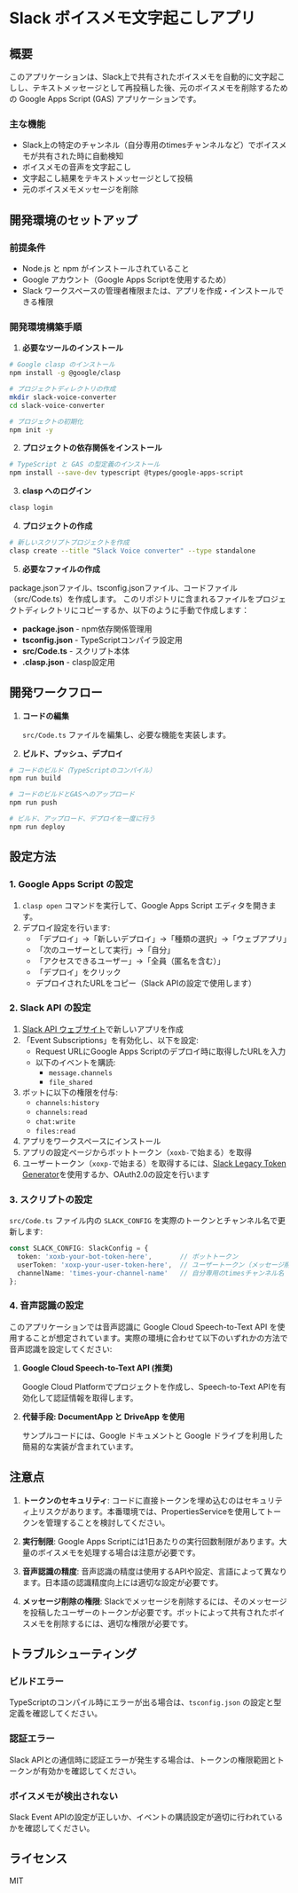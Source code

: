 # Slack ボイスメモ文字起こしアプリ

## 概要

このアプリケーションは、Slack上で共有されたボイスメモを自動的に文字起こしし、テキストメッセージとして再投稿した後、元のボイスメモを削除するための Google Apps Script (GAS) アプリケーションです。

### 主な機能

- Slack上の特定のチャンネル（自分専用のtimesチャンネルなど）でボイスメモが共有された時に自動検知
- ボイスメモの音声を文字起こし
- 文字起こし結果をテキストメッセージとして投稿
- 元のボイスメモメッセージを削除

## 開発環境のセットアップ

### 前提条件

- Node.js と npm がインストールされていること
- Google アカウント（Google Apps Scriptを使用するため）
- Slack ワークスペースの管理者権限または、アプリを作成・インストールできる権限

### 開発環境構築手順

1. **必要なツールのインストール**

```bash
# Google clasp のインストール
npm install -g @google/clasp

# プロジェクトディレクトリの作成
mkdir slack-voice-converter
cd slack-voice-converter

# プロジェクトの初期化
npm init -y
```

2. **プロジェクトの依存関係をインストール**

```bash
# TypeScript と GAS の型定義のインストール
npm install --save-dev typescript @types/google-apps-script
```

3. **clasp へのログイン**

```bash
clasp login
```

4. **プロジェクトの作成**

```bash
# 新しいスクリプトプロジェクトを作成
clasp create --title "Slack Voice converter" --type standalone
```

5. **必要なファイルの作成**

package.jsonファイル、tsconfig.jsonファイル、コードファイル（src/Code.ts）を作成します。
このリポジトリに含まれるファイルをプロジェクトディレクトリにコピーするか、以下のように手動で作成します：

- **package.json** - npm依存関係管理用
- **tsconfig.json** - TypeScriptコンパイラ設定用
- **src/Code.ts** - スクリプト本体
- **.clasp.json** - clasp設定用

## 開発ワークフロー

1. **コードの編集**

   `src/Code.ts` ファイルを編集し、必要な機能を実装します。

2. **ビルド、プッシュ、デプロイ**

```bash
# コードのビルド（TypeScriptのコンパイル）
npm run build

# コードのビルドとGASへのアップロード
npm run push

# ビルド、アップロード、デプロイを一度に行う
npm run deploy
```

## 設定方法

### 1. Google Apps Script の設定

1. `clasp open` コマンドを実行して、Google Apps Script エディタを開きます。
2. デプロイ設定を行います:
   - 「デプロイ」→「新しいデプロイ」→「種類の選択」→「ウェブアプリ」
   - 「次のユーザーとして実行」→「自分」
   - 「アクセスできるユーザー」→「全員（匿名を含む）」
   - 「デプロイ」をクリック
   - デプロイされたURLをコピー（Slack APIの設定で使用します）

### 2. Slack API の設定

1. [Slack API ウェブサイト](https://api.slack.com/apps)で新しいアプリを作成
2. 「Event Subscriptions」を有効化し、以下を設定:
   - Request URLにGoogle Apps Scriptのデプロイ時に取得したURLを入力
   - 以下のイベントを購読:
     - `message.channels`
     - `file_shared`
3. ボットに以下の権限を付与:
   - `channels:history`
   - `channels:read`
   - `chat:write`
   - `files:read`
4. アプリをワークスペースにインストール
5. アプリの設定ページからボットトークン（`xoxb-`で始まる）を取得
6. ユーザートークン（`xoxp-`で始まる）を取得するには、[Slack Legacy Token Generator](https://api.slack.com/custom-integrations/legacy-tokens)を使用するか、OAuth2.0の設定を行います

### 3. スクリプトの設定

`src/Code.ts` ファイル内の `SLACK_CONFIG` を実際のトークンとチャンネル名で更新します:

```typescript
const SLACK_CONFIG: SlackConfig = {
  token: 'xoxb-your-bot-token-here',       // ボットトークン
  userToken: 'xoxp-your-user-token-here',  // ユーザートークン（メッセージ削除に必要）
  channelName: 'times-your-channel-name'   // 自分専用のtimesチャンネル名
};
```

### 4. 音声認識の設定

このアプリケーションでは音声認識に Google Cloud Speech-to-Text API を使用することが想定されています。実際の環境に合わせて以下のいずれかの方法で音声認識を設定してください:

1. **Google Cloud Speech-to-Text API (推奨)**
   
   Google Cloud Platformでプロジェクトを作成し、Speech-to-Text APIを有効化して認証情報を取得します。
   
2. **代替手段: DocumentApp と DriveApp を使用**
   
   サンプルコードには、Google ドキュメントと Google ドライブを利用した簡易的な実装が含まれています。

## 注意点

1. **トークンのセキュリティ**: コードに直接トークンを埋め込むのはセキュリティ上リスクがあります。本番環境では、PropertiesServiceを使用してトークンを管理することを検討してください。

2. **実行制限**: Google Apps Scriptには1日あたりの実行回数制限があります。大量のボイスメモを処理する場合は注意が必要です。

3. **音声認識の精度**: 音声認識の精度は使用するAPIや設定、言語によって異なります。日本語の認識精度向上には適切な設定が必要です。

4. **メッセージ削除の権限**: Slackでメッセージを削除するには、そのメッセージを投稿したユーザーのトークンが必要です。ボットによって共有されたボイスメモを削除するには、適切な権限が必要です。

## トラブルシューティング

### ビルドエラー
TypeScriptのコンパイル時にエラーが出る場合は、`tsconfig.json` の設定と型定義を確認してください。

### 認証エラー
Slack APIとの通信時に認証エラーが発生する場合は、トークンの権限範囲とトークンが有効かを確認してください。

### ボイスメモが検出されない
Slack Event APIの設定が正しいか、イベントの購読設定が適切に行われているかを確認してください。

## ライセンス

MIT